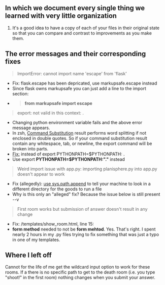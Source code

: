 ## In which we document every single thing we learned with very little organization
1. It's a good idea to have a copy of each of your files in their original state so that you can compare and contrast to improvements as you make them.

## The error messages and their corresponding fixes
> ImportError: cannot import name 'escape' from 'flask'
- Fix: flask.escape has been depricated, use markupsafe.escape instead
- Since flask owns markupsafe you can just add a line to the import section:
- >**from markupsafe import escape**
> export: not valid in this context: .
- Changing python environment variable fails and the above error message appears.
- In zsh, [Command Substitution](https://zsh.sourceforge.io/Doc/Release/Expansion.html#Command-Substitution) result performs word splitting if not enclosed in double quotes. So if your command substitution result contain any whitespace, tab, or newline, the export command will be broken into parts.
- [Fix:](https://unix.stackexchange.com/questions/208607/zsh-export-not-valid-in-this-context) instead of export PYTHONPATH=$PYTHONPATH: .
- Use export **PYTHONPATH=$PYTHONPATH:"."** instead
> Weird import issue with app.py: importing planisphere.py into app.py doesn't appear to work
- Fix (allegedly): [use sys.path.append](https://ioflood.com/blog/python-import-from-another-directory/) to tell your machine to look in a different directory for the goods to run a file
- Why is this only an "alleged" fix? Because the issue below is still present --v
> First room works but submission of answer doesn't result in any change
- Fix: /templates/show_room.html, line 15: 
- **form method** needed to not be **form mehtod**. Yes. That's right. I spent nearly 2 hours in my .py files trying to fix something that was just a typo in one of my templates.

## Where I left off
Cannot for the life of me get the wildcard input option to work for these rooms. If a there is no specific path to get to the death room (i.e. you type "shoot!" in the first room) nothing changes when you submit your answer.